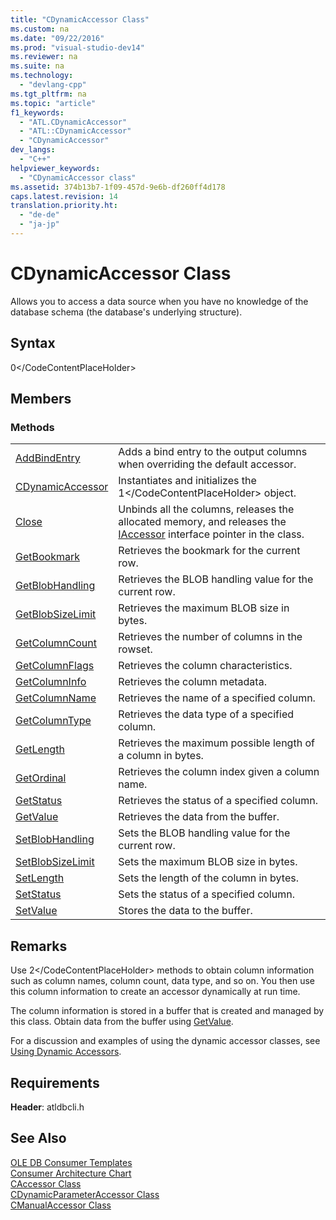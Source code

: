 ```yaml
---
title: "CDynamicAccessor Class"
ms.custom: na
ms.date: "09/22/2016"
ms.prod: "visual-studio-dev14"
ms.reviewer: na
ms.suite: na
ms.technology: 
  - "devlang-cpp"
ms.tgt_pltfrm: na
ms.topic: "article"
f1_keywords: 
  - "ATL.CDynamicAccessor"
  - "ATL::CDynamicAccessor"
  - "CDynamicAccessor"
dev_langs: 
  - "C++"
helpviewer_keywords: 
  - "CDynamicAccessor class"
ms.assetid: 374b13b7-1f09-457d-9e6b-df260ff4d178
caps.latest.revision: 14
translation.priority.ht: 
  - "de-de"
  - "ja-jp"
---
```

# CDynamicAccessor Class
Allows you to access a data source when you have no knowledge of the database schema (the database's underlying structure).  
  
## Syntax  
  
<CodeContentPlaceHolder>0\</CodeContentPlaceHolder>  
## Members  
  
### Methods  
  
|||  
|-|-|  
|[AddBindEntry](../vs140/cdynamicaccessor--addbindentry.md)|Adds a bind entry to the output columns when overriding the default accessor.|  
|[CDynamicAccessor](../vs140/cdynamicaccessor-class.md)|Instantiates and initializes the <CodeContentPlaceHolder>1\</CodeContentPlaceHolder> object.|  
|[Close](../vs140/cdynamicaccessor--close.md)|Unbinds all the columns, releases the allocated memory, and releases the [IAccessor](https://msdn.microsoft.com/en-us/library/ms719672.aspx) interface pointer in the class.|  
|[GetBookmark](../vs140/cdynamicaccessor--getbookmark.md)|Retrieves the bookmark for the current row.|  
|[GetBlobHandling](../vs140/cdynamicaccessor--getblobhandling.md)|Retrieves the BLOB handling value for the current row.|  
|[GetBlobSizeLimit](../vs140/cdynamicaccessor--getblobsizelimit.md)|Retrieves the maximum BLOB size in bytes.|  
|[GetColumnCount](../vs140/cdynamicaccessor--getcolumncount.md)|Retrieves the number of columns in the rowset.|  
|[GetColumnFlags](../vs140/cdynamicaccessor--getcolumnflags.md)|Retrieves the column characteristics.|  
|[GetColumnInfo](../vs140/cdynamicaccessor--getcolumninfo.md)|Retrieves the column metadata.|  
|[GetColumnName](../vs140/cdynamicaccessor--getcolumnname.md)|Retrieves the name of a specified column.|  
|[GetColumnType](../vs140/cdynamicaccessor--getcolumntype.md)|Retrieves the data type of a specified column.|  
|[GetLength](../vs140/cdynamicaccessor--getlength.md)|Retrieves the maximum possible length of a column in bytes.|  
|[GetOrdinal](../vs140/cdynamicaccessor--getordinal.md)|Retrieves the column index given a column name.|  
|[GetStatus](../vs140/cdynamicaccessor--getstatus.md)|Retrieves the status of a specified column.|  
|[GetValue](../vs140/cdynamicaccessor--getvalue.md)|Retrieves the data from the buffer.|  
|[SetBlobHandling](../vs140/cdynamicaccessor--setblobhandling.md)|Sets the BLOB handling value for the current row.|  
|[SetBlobSizeLimit](../vs140/cdynamicaccessor--setblobsizelimit.md)|Sets the maximum BLOB size in bytes.|  
|[SetLength](../vs140/cdynamicaccessor--setlength.md)|Sets the length of the column in bytes.|  
|[SetStatus](../vs140/cdynamicaccessor--setstatus.md)|Sets the status of a specified column.|  
|[SetValue](../vs140/cdynamicaccessor--setvalue.md)|Stores the data to the buffer.|  
  
## Remarks  
 Use <CodeContentPlaceHolder>2\</CodeContentPlaceHolder> methods to obtain column information such as column names, column count, data type, and so on. You then use this column information to create an accessor dynamically at run time.  
  
 The column information is stored in a buffer that is created and managed by this class. Obtain data from the buffer using [GetValue](../vs140/cdynamicaccessor--getvalue.md).  
  
 For a discussion and examples of using the dynamic accessor classes, see [Using Dynamic Accessors](../vs140/using-dynamic-accessors.md).  
  
## Requirements  
 **Header**: atldbcli.h  
  
## See Also  
 [OLE DB Consumer Templates](../vs140/ole-db-consumer-templates--c---.md)   
 [Consumer Architecture Chart](../vs140/ole-db-consumer-templates-reference.md)   
 [CAccessor Class](../vs140/caccessor-class.md)   
 [CDynamicParameterAccessor Class](../vs140/cdynamicparameteraccessor-class.md)   
 [CManualAccessor Class](../vs140/cmanualaccessor-class.md)